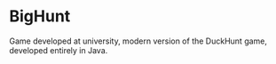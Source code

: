 # BigHunt

Game developed at university, modern version of the DuckHunt game, developed entirely in Java.
